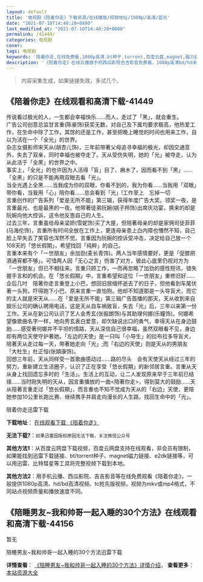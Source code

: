```yaml
---
layout: default
title: '电视剧《陪着你走》下载资源/在线播放/视频地址/1080p/高清/蓝光'
date: "2021-07-10T14:40:28+0800"
last_modified_at: "2021-07-10T14:40:28+0800"
permalink: /41449/
categories: 电视剧
cover:
tags: 电视剧
keywords: '陪着你走,在线免费看,1080p高清,bt种子,torrent,百度云盘,magnet,磁力链,迅雷下载资源'
description: '《陪着你走》在线云播放手机西瓜影院吉吉影音免费看，1080p高清bd/hd未删减完整版和tc抢先枪版，mkv/mp4格式，附带bt/torrent种子、magnet/磁力链、百度云盘、网盘资源迅雷下载链接'
---
```


>内容采集生成，如果链接失效，多试几个。


## 《陪着你走》在线观看和高清下载-41449

传说看过极光的人，一生都会幸福快乐&hellip;…而人，走过了「黑」，就会重生。<br />广告公司创意总监甘言重(陈豪饰)获奖无数，对自己及下属均要求极高，他热爱工作，在生命中除了工作，其馀的还是工作，甚至把晚上睡觉的时间也用来工作，自以为活在一个「全光」的世界。<br />杂志女摄影师宋天从(胡杏儿饰)，三年前带著父母追寻幸福的极光，却因交通意外，失去了双亲，同时幸福也被夺走了。天从受伤失明，她的「光」被夺走，认为从此活于「全黑」的世界之中。<br />事实上，「全光」的也许因为人活得「盲」目了、麻木了，因而看不到「黑」&hellip;…「全黑」的只是不能再用双眼去看「光」。<br />当全光遇上全黑&hellip;…当我成为你的双眼，你看不到的，我为你看&hellip;…当我用「双眼」带你看，当我用「心」陪你看……总会看到「光」!工作至上　忘掉一切<br />言重创作的广告系列「爱是无所不能」第三辑，获得年度广告大奖。领奖一夜，是言重最光、也是最黑的一夜。他带著徒弟阮婉(姚子羚饰)出席庆功宴，换来的却是阮婉向他大控诉，这令他反思自己的人生。<br />过去三年，言重虽给母亲梁娇(雪妮饰)买了大屋，但陪著母亲的却是家佣司徒菲菲(马海伦饰)，言重所有时间全放在工作上，更连母亲患上白内障也懵然不知，自己脸上早失去了笑容也浑然不觉。言重因为阮婉的控诉受冲击，决定给自己放一个108天的「悠长假期」，希望找回「纯粹」的自己。<br />言重本来有个「一世朋友」余加劲(麦长青饰)。两人当年感情要好，更是「促膝把酒通宵都不够」。可惜两人因「无心之言」伤害了对方，彼此心底里仍视对方为「一世朋友」但已不相往来。言重只顾工作，一而再忽略了加劲的感性短讯，错失握手言和的机会。在「悠长假期」中，言重希望和这位「一世朋友」重修旧好&hellip;…企后几吋　陪著你走言重登上小巴，想回旧居缅怀逝去了的日子，但他看到车尾伏著一头狗，吓得跑下小巴，原来言重一直怕狗。他却不知道那是一头导盲犬，而它的主人就是宋天从……在「爱是无所不能」第三辑广告首播的那天，天从收到来自娱乐公司的确认聘用电话，这是天从自车祸致盲，失去「光」后，三年以来第一份工作。天从在新公司认识了艺人金秀玄(张振朗饰)与其助理何娜(乐瞳饰)。何娜希望像歌曲名字一样，地向秀玄表白爱意，却欠缺说出口的勇气，幸得天从在身边鼓励&hellip;…感受著何娜并不平坦的情路，天从深信自己很幸福，虽然双眼看不见，身边却有两位天使守护著她。「左边的天使」是一只叫「小导生」的拉布拉多导盲犬，陪著天从走过每一天，带著她走向「光」;而「右边的天使」则是天从的男朋友「大杜生」杜正恒(张頴康饰)。<br />回想三年前，天从同样受一首歌曲感动过……路的尽头　会有天使天从经过三年的努力，重新建立生活圈子，认识了正在享受「悠长假期」的新邻居言重。言重从天从身上找回遗忘多时的「生活」。生活上的互动，让二人发现原来早于三年前已结缘&hellip;…当时刚失明的天从，因言重播放的一曲<陪著你走>，得到莫大的鼓励……天从陪著言重走过「悠长假期」，而言重也不知不觉成为天从的「右边」天使，更陪她参加10公里长跑比赛、继续携手并肩走向漫长的人生路，找回生命中的「光」。<!---剧情end--->


陪着你走迅雷下载

**下载地址**： [在线观看下载 《陪着你走》](https://www.993dy.com//vod-detail-id-10830.html) 


**无法下载?**：`如果迅雷因版权原因无法下载，关注微信公众号 `

**其他方法1**：从百度云网盘下载视频，百度云网盘支持在线观看，非会员有限制，如果能找到迅雷下载链接、bt/torrent种子、magnet磁力链接、e2dk链接等，可以用迅雷、比特彗星等工具将完整视频下载到本地。

**其他方法2**：用手机云播、西瓜影院、吉吉影音等在线免费观看《陪着你走》，一般提供1080p高清、hd/bd高清视频、tc抢先版视频，视频为mkv或mp4格式，不同站点视频质量和播放速度不同。


## 《陪睡男友~我和帅哥一起入睡的30个方法》在线观看和高清下载-44156

暂无


陪睡男友~我和帅哥一起入睡的30个方法迅雷下载

**详情查看**： [《陪睡男友~我和帅哥一起入睡的30个方法》详情介绍](/movie/44156/)， **查看更多**：[本站资源大全](/movie/t/all/)

